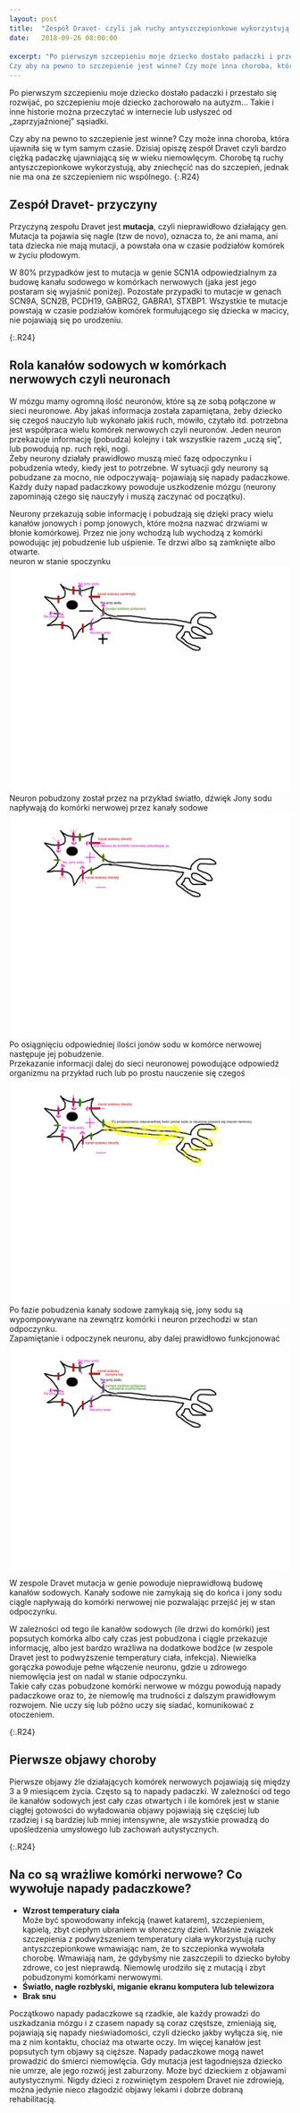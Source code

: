 ```yaml
---
layout: post
title:  "Zespół Dravet- czyli jak ruchy antyszczepionkowe wykorzystują naszą niewiedzę"
date:   2018-09-26 08:00:00

excerpt: "Po pierwszym szczepieniu moje dziecko dostało padaczki i przestało się rozwijać, po szczepieniu moje dziecko zachorowało na autyzm… Takie i inne historie można przeczytać w internecie lub usłyszeć od „zaprzyjaźnionej” sąsiadki.  
Czy aby na pewno to szczepienie jest winne? Czy może inna choroba, która ujawniła się w tym samym czasie. Dzisiaj opiszę **zespół Dravet** czyli bardzo ciężką padaczkę ujawniającą się w wieku niemowlęcym. Chorobę tą ruchy antyszczepionkowe wykorzystują, aby zniechęcić nas do szczepień, jednak **nie ma ona ze szczepieniem nic wspólnego**."
---
```

Po pierwszym szczepieniu moje dziecko dostało padaczki i przestało się rozwijać, po szczepieniu moje dziecko zachorowało na autyzm… Takie i inne historie można przeczytać w internecie lub usłyszeć od „zaprzyjaźnionej” sąsiadki. 

Czy aby na pewno to szczepienie jest winne? Czy może inna choroba, która ujawniła się w tym samym czasie. Dzisiaj opiszę zespół Dravet czyli bardzo ciężką padaczkę ujawniającą się w wieku niemowlęcym. Chorobę tą ruchy antyszczepionkowe wykorzystują, aby zniechęcić nas do szczepień, jednak nie ma ona ze szczepieniem nic wspólnego.
{:.R24}
## Zespół Dravet- przyczyny

Przyczyną zespołu Dravet jest **mutacja**, czyli nieprawidłowo działający gen. Mutacja ta pojawia się nagle (tzw de novo), oznacza to, że ani mama, ani tata dziecka nie mają mutacji, a powstała ona w czasie podziałów komórek w życiu płodowym.

W 80% przypadków jest to mutacja w genie SCN1A odpowiedzialnym za budowę kanału sodowego w komórkach nerwowych (jaka jest jego postaram się wyjaśnić poniżej). Pozostałe przypadki to mutacje w genach SCN9A, SCN2B, PCDH19, GABRG2, GABRA1, STXBP1. Wszystkie te mutacje powstają w czasie podziałów komórek formułującego się dziecka w macicy, nie pojawiają się po urodzeniu. 

{:.R24}
## Rola kanałów sodowych w komórkach nerwowych czyli neuronach

W mózgu mamy ogromną ilość neuronów, które są ze sobą połączone w sieci neuronowe. Aby jakaś informacja została zapamiętana, żeby dziecko się czegoś nauczyło lub wykonało jakiś ruch, mówiło, czytało itd. potrzebna jest współpraca wielu komórek nerwowych czyli neuronów. Jeden neuron przekazuje informację (pobudza) kolejny i tak wszystkie razem „uczą się”, lub powodują np. ruch ręki, nogi.  
Żeby neurony działały prawidłowo muszą mieć fazę odpoczynku i pobudzenia wtedy, kiedy jest to potrzebne. 
W sytuacji gdy neurony są pobudzane za mocno, nie odpoczywają- pojawiają się napady padaczkowe. Każdy duży napad padaczkowy powoduje uszkodzenie mózgu (neurony zapominają czego się nauczyły i muszą zaczynać od początku).

Neurony przekazują sobie informację i pobudzają się dzięki pracy wielu kanałów jonowych i pomp jonowych, które można nazwać drzwiami w błonie komórkowej. Przez nie jony wchodzą lub wychodzą z komórki powodując jej pobudzenie lub uśpienie. Te drzwi albo są zamknięte albo otwarte.  
neuron w stanie spoczynku 
![neuron2](/png/neuronwstaniespoczynku.jpg)
Neuron pobudzony został przez na przykład światło, dźwięk 
Jony sodu napływają do komórki nerwowej przez kanały sodowe
![neuron4](/png/neuronpobudzenie.jpg)
Po osiągnięciu odpowiedniej ilości jonów sodu w komórce nerwowej następuje jej pobudzenie.  
Przekazanie informacji dalej do sieci neuronowej powodujące odpowiedź organizmu na przykład ruch lub po prostu nauczenie się czegoś  
![neuron3](/png/neuronwyladowanie.png)
Po fazie pobudzenia kanały sodowe zamykają się, jony sodu są wypompowywane na zewnątrz komórki i neuron przechodzi w stan odpoczynku.  
Zapamiętanie i odpoczynek neuronu, aby dalej prawidłowo funkcjonować  
![neuron](/png/neuronpowrotdostanuspoczynku.png)

W zespole Dravet mutacja w genie powoduje nieprawidłową budowę kanałów sodowych. Kanały sodowe nie zamykają się do końca i jony sodu ciągle napływają do komórki nerwowej nie pozwalając przejść jej w stan odpoczynku. 

W zależności od tego ile kanałów sodowych (ile drzwi do komórki) jest popsutych komórka albo cały czas jest pobudzona i ciągle przekazuje informację, albo jest bardzo wrażliwa na dodatkowe bodźce (w zespole Dravet jest to podwyższenie temperatury ciała, infekcja). Niewielka gorączka powoduje pełne włączenie neuronu, gdzie u zdrowego niemowlęcia jest on nadal w stanie odpoczynku.  
Takie cały czas pobudzone komórki nerwowe w mózgu powodują napady padaczkowe oraz to, że niemowlę ma trudności z dalszym prawidłowym rozwojem. Nie uczy się lub późno uczy się siadać, komunikować z otoczeniem.

{:.R24}
##  Pierwsze objawy choroby

Pierwsze objawy źle działających komórek nerwowych pojawiają się między 3 a 9 miesiącem życia. Często są to napady padaczki.  W zależności od tego ile kanałów sodowych jest cały czas otwartych i ile komórek jest w stanie ciągłej gotowości do wyładowania objawy pojawiają się częściej lub rzadziej i są bardziej lub mniej intensywne, ale wszystkie prowadzą do upośledzenia umysłowego lub zachowań autystycznych.

{:.R24}
##  Na co są wrażliwe komórki nerwowe? Co wywołuje napady padaczkowe?

 - **Wzrost temperatury ciała**  
Może być spowodowany infekcją (nawet katarem), szczepieniem, kąpielą, zbyt ciepłym ubraniem w słoneczny dzień.
Właśnie związek szczepienia z podwyższeniem temperatury ciała wykorzystują ruchy antyszczepionkowe wmawiając nam, że to szczepionka wywołała chorobę. Wmawiają nam, że gdybyśmy nie zaszczepili to dziecko byłoby zdrowe, co jest nieprawdą. Niemowlę urodziło się z mutacją i zbyt pobudzonymi komórkami nerwowymi. 
 - **Światło, nagłe rozbłyski, miganie ekranu komputera lub telewizora**  
 - **Brak snu**

Początkowo napady padaczkowe są rzadkie, ale każdy prowadzi do uszkadzania mózgu i z czasem napady są coraz częstsze, zmieniają się, pojawiają się napady nieświadomości, czyli dziecko jakby wyłącza się, nie ma z nim kontaktu, chociaż ma otwarte oczy. 
Im więcej kanałów jest popsutych tym objawy są cięższe. Napady padaczkowe mogą nawet prowadzić do śmierci niemowlęcia. Gdy mutacja jest łagodniejsza dziecko nie umrze, ale jego rozwój jest zaburzony. Może być dzieckiem z objawami autystycznymi. Nigdy dzieci z rozwiniętym zespołem Dravet nie zdrowieją, można jedynie nieco złagodzić objawy lekami i dobrze dobraną rehabilitacją.


